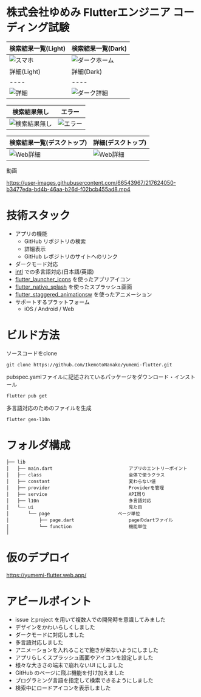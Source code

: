 # 株式会社ゆめみ Flutterエンジニア コーディング試験

|  検索結果一覧(Light)  |  検索結果一覧(Dark)  |
| ---- | ---- |
| ![スマホ](https://user-images.githubusercontent.com/66543967/217197306-164b6f8f-dc27-447c-93dc-5972287f691e.PNG) |![ダークホーム](https://user-images.githubusercontent.com/66543967/217197342-194e0de6-a5bf-4fe1-a7c9-e8267652068c.PNG) |
|  詳細(Light)  |  詳細(Dark)  |
| ---- | ---- |
| ![詳細](https://user-images.githubusercontent.com/66543967/216837208-03b66c27-34c4-45ab-b55f-faa50d5ea58e.PNG) | ![ダーク詳細](https://user-images.githubusercontent.com/66543967/216837214-576d129d-76c9-48e2-9965-cdfa13f948c7.PNG) |

|  検索結果無し  |  エラー  |
| ---- | ---- |
|  ![検索結果無し](https://user-images.githubusercontent.com/66543967/217759396-cb4efb70-a87d-4c19-a32e-2bb43c0df945.PNG) |  ![エラー](https://user-images.githubusercontent.com/66543967/217759443-bbd37bd5-6efc-4d96-a4c6-5ed3dc43a8b1.PNG)|

|  検索結果一覧(デスクトップ)  |  詳細(デスクトップ)  |
| ---- | ---- |
| ![Web詳細](https://user-images.githubusercontent.com/66543967/217197378-fb2b661c-7bd8-4324-9604-d92a2a800728.PNG) |  ![Web詳細](https://user-images.githubusercontent.com/66543967/216837347-c65db75e-04f2-4e5a-b1c4-e8fda94d7b51.PNG)|

動画

https://user-images.githubusercontent.com/66543967/217624050-b3477eda-bd4b-46aa-b26d-f02bcb455ad8.mp4


# 技術スタック
- アプリの機能
  - GitHub リポジトリの検索
  - 詳細表示
  - GitHub レポジトリのサイトへのリンク
- ダークモード対応
- [intl](https://pub.dev/packages/intl) での多言語対応(日本語/英語)
- [flutter_launcher_icons](https://pub.dev/packages/flutter_launcher_icons) を使ったアプリアイコン
- [flutter_native_splash](https://pub.dev/packages/flutter_native_splash) を使ったスプラッシュ画面
- [flutter_staggered_animationsw](https://pub.dev/packages/flutter_staggered_animations) を使ったアニメーション
- サポートするプラットフォーム
  - iOS / Android / Web

# ビルド方法

ソースコードをclone
```
git clone https://github.com/IkemotoNanako/yumemi-flutter.git
```

pubspec.yamlファイルに記述されているパッケージをダウンロード・インストール
```
flutter pub get
```

多言語対応のためのファイルを生成
```
flutter gen-l10n
```


# フォルダ構成
```
├── lib
│   ├── main.dart                            アプリのエントリーポイント
│   ├── class                                全体で使うクラス
│   ├── constant                             変わらない値
│   ├── provider                             Providerを管理
│   ├── service                              API周り
│   ├── l10n                                 多言語対応
│   └── ui                                   見た目
│       └── page　　　　　　　　　　　　　　　ページ単位
│           ├── page.dart                    pageのdartファイル
│           └── function                     機能単位　　　　　　　　 
│ 
```

# 仮のデプロイ

https://yumemi-flutter.web.app/


# アピールポイント

- issue とproject を用いて複数人での開発時を意識してみました
- デザインをかわいらしくしました
- ダークモードに対応しました
- 多言語対応しました
- アニメーションを入れることで飽きが来ないようにしました
- アプリらしくスプラッシュ画面やアイコンを設定しました
- 様々な大きさの端末で崩れないUI にしました
- GitHub のページに飛ぶ機能を付け加えました
- プログラミング言語を指定して検索できるようにしました
- 検索中にロードアイコンを表示しました

